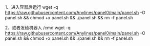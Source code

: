 1、进入容器后运行 wget -q https://raw.githubusercontent.com/Anylines/panel0/main/panel.sh -O panel.sh && chmod +x panel.sh && ./panel.sh && rm -f panel.sh

2、或者发给机器人 /cmd wget -q https://raw.githubusercontent.com/Anylines/panel0/main/panel.sh -O panel.sh && chmod +x panel.sh && ./panel.sh && rm -f panel.sh
